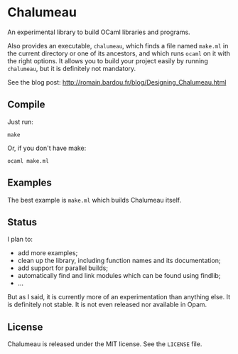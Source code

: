 # Chalumeau

An experimental library to build OCaml libraries and programs.

Also provides an executable, `chalumeau`, which finds a file named
`make.ml` in the current directory or one of its ancestors, and
which runs `ocaml` on it with the right options. It allows you to build
your project easily by running `chalumeau`, but it is definitely not
mandatory.

See the blog post: http://romain.bardou.fr/blog/Designing_Chalumeau.html

## Compile

Just run:

    make

Or, if you don't have make:

    ocaml make.ml

## Examples

The best example is `make.ml` which builds Chalumeau itself.

## Status

I plan to:
- add more examples;
- clean up the library, including function names and its documentation;
- add support for parallel builds;
- automatically find and link modules which can be found using findlib;
- ...

But as I said, it is currently more of an experimentation than anything else.
It is definitely not stable. It is not even released nor available in Opam.

## License

Chalumeau is released under the MIT license.
See the `LICENSE` file.
